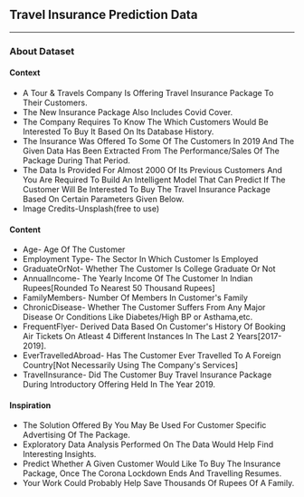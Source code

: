 
## Travel Insurance Prediction Data
--- 
### About Dataset
#### Context
- A Tour & Travels Company Is Offering Travel Insurance Package To Their Customers.
- The New Insurance Package Also Includes Covid Cover.
- The Company Requires To Know The Which Customers Would Be Interested To Buy It Based On Its Database History.
- The Insurance Was Offered To Some Of The Customers In 2019 And The Given Data Has Been Extracted From The Performance/Sales Of The Package During That Period.
- The Data Is Provided For Almost 2000 Of Its Previous Customers And You Are Required To Build An Intelligent Model That Can Predict If The Customer Will Be Interested To Buy The Travel Insurance Package Based On Certain Parameters Given Below.
- Image Credits-Unsplash(free to use)
#### Content
- Age- Age Of The Customer
- Employment Type- The Sector In Which Customer Is Employed
- GraduateOrNot- Whether The Customer Is College Graduate Or Not
- AnnualIncome- The Yearly Income Of The Customer In Indian Rupees[Rounded To Nearest 50 Thousand Rupees]
- FamilyMembers- Number Of Members In Customer's Family
- ChronicDisease- Whether The Customer Suffers From Any Major Disease Or Conditions Like Diabetes/High BP or Asthama,etc.
- FrequentFlyer- Derived Data Based On Customer's History Of Booking Air Tickets On Atleast 4 Different Instances In The Last 2 Years[2017-2019].
- EverTravelledAbroad- Has The Customer Ever Travelled To A Foreign Country[Not Necessarily Using The Company's Services]
- TravelInsurance- Did The Customer Buy Travel Insurance Package During Introductory Offering Held In The Year 2019.
#### Inspiration
- The Solution Offered By You May Be Used For Customer Specific Advertising Of The Package.
- Exploratory Data Analysis Performed On The Data Would Help Find Interesting Insights.
- Predict Whether A Given Customer Would Like To Buy The Insurance Package, Once The Corona Lockdown Ends And Travelling Resumes.
- Your Work Could Probably Help Save Thousands Of Rupees Of A Family.
